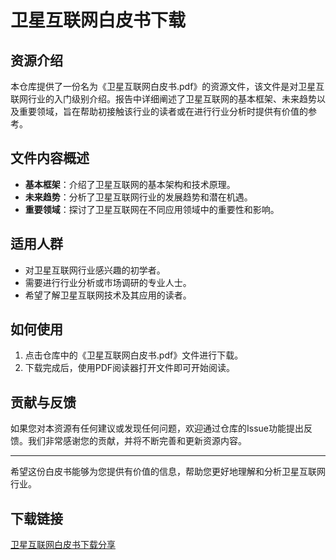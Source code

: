 # 卫星互联网白皮书下载

## 资源介绍

本仓库提供了一份名为《卫星互联网白皮书.pdf》的资源文件，该文件是对卫星互联网行业的入门级别介绍。报告中详细阐述了卫星互联网的基本框架、未来趋势以及重要领域，旨在帮助初接触该行业的读者或在进行行业分析时提供有价值的参考。

## 文件内容概述

- **基本框架**：介绍了卫星互联网的基本架构和技术原理。
- **未来趋势**：分析了卫星互联网行业的发展趋势和潜在机遇。
- **重要领域**：探讨了卫星互联网在不同应用领域中的重要性和影响。

## 适用人群

- 对卫星互联网行业感兴趣的初学者。
- 需要进行行业分析或市场调研的专业人士。
- 希望了解卫星互联网技术及其应用的读者。

## 如何使用

1. 点击仓库中的《卫星互联网白皮书.pdf》文件进行下载。
2. 下载完成后，使用PDF阅读器打开文件即可开始阅读。

## 贡献与反馈

如果您对本资源有任何建议或发现任何问题，欢迎通过仓库的Issue功能提出反馈。我们非常感谢您的贡献，并将不断完善和更新资源内容。

---

希望这份白皮书能够为您提供有价值的信息，帮助您更好地理解和分析卫星互联网行业。

## 下载链接

[卫星互联网白皮书下载分享](https://pan.quark.cn/s/7d56239bae1d)